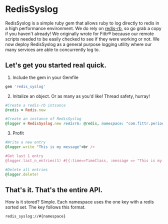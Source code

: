 RedisSyslog
===================
RedisSyslog is a simple ruby gem that allows ruby to log directly to redis in a high performance environment.  We do rely on [redis-rb](https://github.com/redis/redis-rb "redis-rb"), so go grab a copy if you haven't already!  We originally wrote for Fittr® because our remote scripts needed to be easily checked to see if they were working or not.  We now deploy RedisSyslog as a general purpose logging utility where our many services are able to concurrently log to.

Let's get you started real quick.
-------------

1. Include the gem in your Gemfile
```ruby
gem 'redis_syslog'
```

2. Initalize an object.  Or as many as you'd like! Thread safety, hurray!
 ```ruby
#Create a redis-rb intsance
@redis = Redis.new

#Create an instance of RedisSyslog 
@logger = RedisSyslog.new redisrb: @redis, namespace: "com.fittr.periodic"
```
 
3. Profit
```ruby
#Write a new entry
@logger.write "This is my message"<br />

#Get last 1 entry
@logger.last_n_entries(1) #[{:time=>TimeClass, :message => "This is my message"]<br />

#Delete all entries
@logger.delete!
```

That's it.  That's the entire API.
------------
How is it stored?  Simple.  Each namespace uses the one key with a redis sorted set.  The key follows this format.

`` redis_syslog://#{namespace} ``
